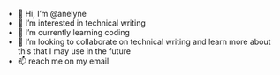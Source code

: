 - 👋 Hi, I’m @anelyne
- 👀 I’m interested in technical writing
- 🌱 I’m currently learning coding 
- 💞️ I’m looking to collaborate on technical writing and learn more about this that I may use in the future
- 📫 reach me on my email

<!---
anelyneruflo/anelyneruflo is a ✨ special ✨ repository because its `README.md` (this file) appears on your GitHub profile.
You can click the Preview link to take a look at your changes.
--->
